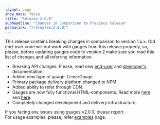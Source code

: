 ```yaml
---
layout: page
show_meta: false
title: "Release 2.0.0"
subheadline: "Changes in Comparison to Previous Release"
permalink: "/releases/2.0.0/"
---
```


This release contains breaking changes in comparison to version 1.x.x. Old end-user code will not work with gauges from this release properly, so, please, before updating gauges code to version 2 make sure you read this list of changes and all referring information.

 * Breaking API changes. Please, read new [end-user]({{site.url}}/documentation/user-guide) and [developer's]({{site.url}}/documentation/api) documentation.
 * Added new type of gauge: LinearGauge
 * Primary package delivery platform changed to NPM.
 * Added ability to refer through CDN.
 * Gauges are now fully functional HTML-components. Read more [here]({{site.url}}/documentation/user-guide/using-as-component) and [here]({{site.url}}http://localhost:4000/documentation/user-guide/advanced-usage#dom-mutations-support-in-old-browsers).
 * Completely changed development and delivery infrastructure.

If you facing any issues using gauges v2.0.0, please [report](https://github.com/Mikhus/canvas-gauges/issues).  
For usage examples, please, refer [examples]({{site.url}}/documentation/examples/) page.